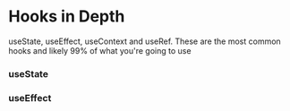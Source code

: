 # Hooks in Depth

useState, useEffect, useContext and useRef.
These are the most common hooks and likely 99% of what you're going to use

### useState

### useEffect
